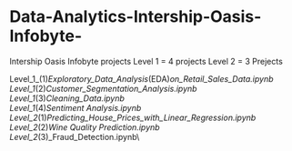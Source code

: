 # Data-Analytics-Intership-Oasis-Infobyte-
Intership Oasis Infobyte projects
Level 1 = 4 projects 
Level 2 = 3 Prejects

Level_1_(1)_Exploratory_Data_Analysis_(EDA)_on_Retail_Sales_Data.ipynb\
Level_1_(2)_Customer_Segmentation_Analysis.ipynb\
Level_1_(3)_Cleaning_Data.ipynb\
Level_1_(4)_Sentiment Analysis.ipynb\
Level_2_(1)_Predicting_House_Prices_with_Linear_Regression.ipynb\
Level_2_(2)_Wine Quality Prediction.ipynb\
Level_2_(3)_Fraud_Detection.ipynb\
